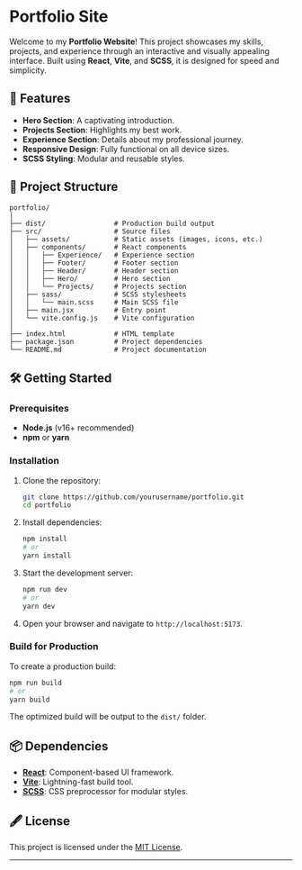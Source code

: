# Portfolio Site

Welcome to my **Portfolio Website**! This project showcases my skills, projects, and experience through an interactive and visually appealing interface. Built using **React**, **Vite**, and **SCSS**, it is designed for speed and simplicity.

## 🚀 Features
- **Hero Section**: A captivating introduction.
- **Projects Section**: Highlights my best work.
- **Experience Section**: Details about my professional journey.
- **Responsive Design**: Fully functional on all device sizes.
- **SCSS Styling**: Modular and reusable styles.

## 📂 Project Structure
```
portfolio/
│
├── dist/                 # Production build output
├── src/                  # Source files
│   ├── assets/           # Static assets (images, icons, etc.)
│   ├── components/       # React components
│   │   ├── Experience/   # Experience section
│   │   ├── Footer/       # Footer section
│   │   ├── Header/       # Header section
│   │   ├── Hero/         # Hero section
│   │   └── Projects/     # Projects section
│   ├── sass/             # SCSS stylesheets
│   │   └── main.scss     # Main SCSS file
│   ├── main.jsx          # Entry point
│   └── vite.config.js    # Vite configuration
│
├── index.html            # HTML template
├── package.json          # Project dependencies
└── README.md             # Project documentation
```

## 🛠️ Getting Started

### Prerequisites
- **Node.js** (v16+ recommended)
- **npm** or **yarn**

### Installation
1. Clone the repository:
   ```bash
   git clone https://github.com/yourusername/portfolio.git
   cd portfolio
   ```
2. Install dependencies:
   ```bash
   npm install
   # or
   yarn install
   ```
3. Start the development server:
   ```bash
   npm run dev
   # or
   yarn dev
   ```
4. Open your browser and navigate to `http://localhost:5173`.

### Build for Production
To create a production build:
```bash
npm run build
# or
yarn build
```
The optimized build will be output to the `dist/` folder.

## 📦 Dependencies
- [**React**](https://reactjs.org/): Component-based UI framework.
- [**Vite**](https://vitejs.dev/): Lightning-fast build tool.
- [**SCSS**](https://sass-lang.com/): CSS preprocessor for modular styles.

## 🖋️ License
This project is licensed under the [MIT License](LICENSE).

---